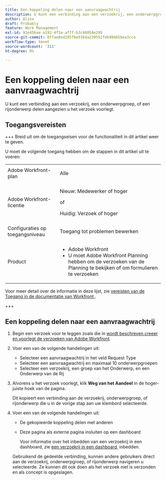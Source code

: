 ```yaml
---
title: Een koppeling delen naar een aanvraagwachtrij
description: U kunt een verbinding aan een verzoekrij, een onderwerpgroep, of een rijonderwerp delen aangezien u het verzoek voorlegt.
author: Alina
draft: Probably
feature: Work Management
exl-id: 91e456ae-a192-4f3a-afff-b3c48854e295
source-git-commit: 0ffae8ed285f6e9164a239552feb90465bea3cca
workflow-type: tm+mt
source-wordcount: '311'
ht-degree: 0%

---
```


# Een koppeling delen naar een aanvraagwachtrij

<!--
<p data-mc-conditions="QuicksilverOrClassic.Draft mode">(NOTE: article conditioned for QS only - hard code when linking it from classic, if needed)</p>
-->

U kunt een verbinding aan een verzoekrij, een onderwerpgroep, of een rijonderwerp delen aangezien u het verzoek voorlegt.

## Toegangsvereisten

+++ Breid uit om de toegangseisen voor de functionaliteit in dit artikel weer te geven.

U moet de volgende toegang hebben om de stappen in dit artikel uit te voeren:

<table style="table-layout:auto"> 
 <col> 
 <col> 
 <tbody> 
  <tr> 
   <td role="rowheader">Adobe Workfront-plan</td> 
   <td> <p>Alle </p> </td> 
  </tr> 
  <tr> 
   <td role="rowheader">Adobe Workfront-licentie</td> 
   <td> <p>Nieuw: Medewerker of hoger</p>
   of
   <p>Huidig: Verzoek of hoger</p>
    </td> 
  </tr> 
  <tr> 
   <td role="rowheader">Configuraties op toegangsniveau</td> 
   <td> <p>Toegang tot problemen bewerken</p>  </td> 
  </tr> 
  <tr> 
   <td role="rowheader"> Product</td> 
   <td> <ul><li>Adobe Workfront</li><li>U moet Adobe Workfront Planning hebben om de verzoeken van de Planning te bekijken of om formulieren te verzoeken</td> 
  </tr> 
 </tbody> 
</table>

Voor meer detail over de informatie in deze lijst, zie [&#x200B; vereisten van de Toegang in de documentatie van Workfront &#x200B;](/help/quicksilver/administration-and-setup/add-users/access-levels-and-object-permissions/access-level-requirements-in-documentation.md).

+++

## Een koppeling delen naar een aanvraagwachtrij

1. Begin een verzoek voor te leggen zoals die in [&#x200B; wordt beschreven creeer en voorlegt de verzoeken van Adobe Workfront &#x200B;](../../../manage-work/requests/create-requests/create-submit-requests.md).
1. Voer een van de volgende handelingen uit:

   * Selecteer een aanvraagwachtrij in het veld Request Type
   * Selecteer een aanvraagwachtrij en maximaal 10 onderwerpgroepen
   * Selecteer een verzoekrij, een groep van het Onderwerp, en een Onderwerp van de Rij

1. Alvorens u het verzoek voorlegt, klik **Weg van het Aandeel** in de hoger-juiste hoek van de pagina.

   Dit kopieert een verbinding aan de verzoekrij, onderwerpgroep, of rijonderwerp die u in de vorige stap aan uw klembord selecteerde.

   <!--
   <p data-mc-conditions="QuicksilverOrClassic.Draft mode">(NOTE: does this step stay accurate?) </p>
   -->

1. Voer een van de volgende handelingen uit:

   * De gekopieerde koppeling delen met anderen
   * Deze pagina als externe pagina insluiten op een dashboard

     Voor informatie over het inbedden van een verzoekrij in een dashboard, zie [&#x200B; een verzoekrij in een dashboard &#x200B;](../../../reports-and-dashboards/dashboards/creating-and-managing-dashboards/embed-request-queue-dashboard.md) inbedden.

   Gebruikend de gedeelde verbinding, kunnen andere gebruikers direct aan de verzoekrij, onderwerpgroep, of rijonderwerp navigeren u selecteerde. Ze kunnen dit ook doen als het verzoek niet is verzonden en als concept is opgeslagen.

